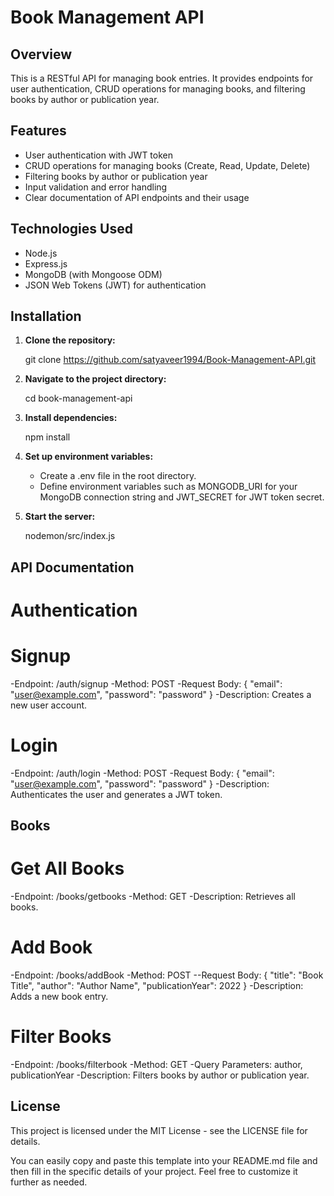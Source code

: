 # Book Management API

## Overview

This is a RESTful API for managing book entries. It provides endpoints for user authentication, CRUD operations for managing books, and filtering books by author or publication year.

## Features

- User authentication with JWT token
- CRUD operations for managing books (Create, Read, Update, Delete)
- Filtering books by author or publication year
- Input validation and error handling
- Clear documentation of API endpoints and their usage

## Technologies Used

- Node.js
- Express.js
- MongoDB (with Mongoose ODM)
- JSON Web Tokens (JWT) for authentication

## Installation

1. **Clone the repository:**

   
   git clone https://github.com/satyaveer1994/Book-Management-API.git

2. **Navigate to the project directory:**
     
     cd book-management-api

3. **Install dependencies:**

    npm install

4. **Set up environment variables:**

     - Create a .env file in the root directory.
      - Define environment variables such as MONGODB_URI for your MongoDB connection string
        and JWT_SECRET for JWT token secret.

5. **Start the server:**
     
     nodemon/src/index.js


## API Documentation

# Authentication

# Signup

-Endpoint: /auth/signup
-Method: POST
-Request Body: { "email": "user@example.com", "password": "password" }
-Description: Creates a new user account.

# Login

-Endpoint: /auth/login
-Method: POST
-Request Body: { "email": "user@example.com", "password": "password" }
-Description: Authenticates the user and generates a JWT token.

## Books

# Get All Books

-Endpoint: /books/getbooks
-Method: GET
-Description: Retrieves all books.

# Add Book

-Endpoint: /books/addBook
-Method: POST
--Request Body: { "title": "Book Title", "author": "Author Name", "publicationYear": 2022 }
-Description: Adds a new book entry.

# Filter Books

-Endpoint: /books/filterbook
-Method: GET
-Query Parameters: author, publicationYear
-Description: Filters books by author or publication year.


## License

This project is licensed under the MIT License - see the LICENSE file for details.


You can easily copy and paste this template into your README.md file and then fill in the specific details of your project. Feel free to customize it further as needed.
